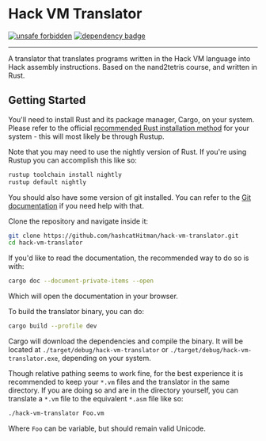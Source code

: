 # Hack VM Translator

[![unsafe forbidden]][safety dance] [![dependency badge]][deps.rs]

---

A translator that translates programs written in the Hack VM language into Hack
assembly instructions. Based on the nand2tetris course, and written in Rust.

## Getting Started

You'll need to install Rust and its package manager, Cargo, on your system.
Please refer to the official [recommended Rust installation method] for your
system - this will most likely be through Rustup.

Note that you may need to use the nightly version of Rust. If you're using
Rustup you can accomplish this like so:

```bash
rustup toolchain install nightly
rustup default nightly
```

You should also have some version of git installed. You can refer to the
[Git documentation] if you need help with that.

Clone the repository and navigate inside it:

```bash
git clone https://github.com/hashcatHitman/hack-vm-translator.git
cd hack-vm-translator
```

If you'd like to read the documentation, the recommended way to do so is with:

```bash
cargo doc --document-private-items --open
```

Which will open the documentation in your browser.

To build the translator binary, you can do:

```bash
cargo build --profile dev
```

Cargo will download the dependencies and compile the binary. It will be located
at `./target/debug/hack-vm-translator` or
`./target/debug/hack-vm-translator.exe`, depending on your system.

Though relative pathing seems to work fine, for the best experience it is
recommended to keep your `*.vm` files and the translator in the same directory.
If you are doing so and are in the directory yourself, you can translate a
`*.vm` file to the equivalent `*.asm` file like so:

```bash
./hack-vm-translator Foo.vm
```

Where `Foo` can be variable, but should remain valid Unicode.

[unsafe forbidden]: https://img.shields.io/badge/unsafe-forbidden-success.svg
[safety dance]: https://github.com/rust-secure-code/safety-dance/

[dependency badge]: https://deps.rs/repo/github/hashcatHitman/hack-vm-translator/status.svg
[deps.rs]: https://deps.rs/repo/github/hashcatHitman/hack-vm-translator

[recommended Rust installation method]: https://www.rust-lang.org/tools/install

[Git documentation]: https://git-scm.com/book/en/v2/Getting-Started-Installing-Git
